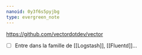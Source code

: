 ```yaml
---
nanoid: 0y3f6s5pyjbg
type: evergreen_note
---
```

https://github.com/vectordotdev/vector

- [ ] Entre dans la famille de [[Logstash]], [[Fluentd]]…
